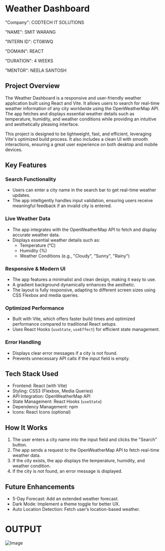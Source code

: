 # Weather Dashboard

"Company": CODTECH IT SOLUTIONS

"NAME": SMIT WARANG

"INTERN ID": CT08IWQ

"DOMAIN": REACT

"DURATION": 4 WEEKS

"MENTOR": NEELA SANTOSH

## Project Overview  
The Weather Dashboard is a responsive and user-friendly weather application built using React and Vite. It allows users to search for real-time weather information of any city worldwide using the OpenWeatherMap API. The app fetches and displays essential weather details such as temperature, humidity, and weather conditions while providing an intuitive and aesthetically pleasing interface.  

This project is designed to be lightweight, fast, and efficient, leveraging Vite's optimized build process. It also includes a clean UI with smooth interactions, ensuring a great user experience on both desktop and mobile devices.  

## Key Features  

### Search Functionality  
- Users can enter a city name in the search bar to get real-time weather updates.  
- The app intelligently handles input validation, ensuring users receive meaningful feedback if an invalid city is entered.  

### Live Weather Data  
- The app integrates with the OpenWeatherMap API to fetch and display accurate weather data.  
- Displays essential weather details such as:  
  - Temperature (°C)  
  - Humidity (%)  
  - Weather Conditions (e.g., "Cloudy", "Sunny", "Rainy")  

### Responsive & Modern UI  
- The app features a minimalist and clean design, making it easy to use.  
- A gradient background dynamically enhances the aesthetic.  
- The layout is fully responsive, adapting to different screen sizes using CSS Flexbox and media queries.  

### Optimized Performance  
- Built with Vite, which offers faster build times and optimized performance compared to traditional React setups.  
- Uses React Hooks (`useState`, `useEffect`) for efficient state management.

### Error Handling  
- Displays clear error messages if a city is not found.  
- Prevents unnecessary API calls if the input field is empty.  

## Tech Stack Used  

- Frontend: React (with Vite)  
- Styling: CSS3 (Flexbox, Media Queries)  
- API Integration: OpenWeatherMap API  
- State Management: React Hooks (`useState`)  
- Dependency Management: npm  
- Icons: React Icons (optional)  

## How It Works  

1. The user enters a city name into the input field and clicks the "Search" button.  
2. The app sends a request to the OpenWeatherMap API to fetch real-time weather data.  
3. If the city exists, the app displays the temperature, humidity, and weather condition.  
4. If the city is not found, an error message is displayed.  

## Future Enhancements 
 - 5-Day Forecast: Add an extended weather forecast.
 - Dark Mode: Implement a theme toggle for better UX.
 - Auto Location Detection: Fetch user’s location-based weather.  

# OUTPUT

![Image](https://github.com/user-attachments/assets/b4f20d5f-54f4-4007-bb18-5af4bacc8a73)
